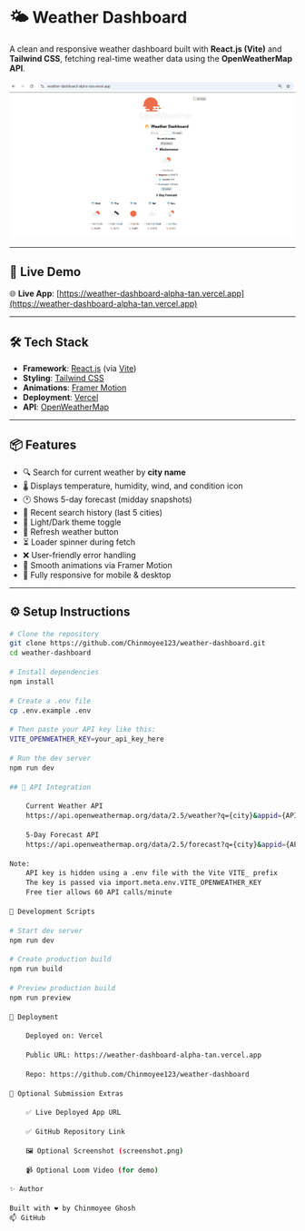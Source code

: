 # 🌤️ Weather Dashboard

A clean and responsive weather dashboard built with **React.js (Vite)** and **Tailwind CSS**, fetching real-time weather data using the **OpenWeatherMap API**.

![Weather Dashboard Screenshot](./screenshot.png)

---

## 🚀 Live Demo

🌐 **Live App**: [https://weather-dashboard-alpha-tan.vercel.app](https://weather-dashboard-alpha-tan.vercel.app)

---

## 🛠️ Tech Stack

- **Framework**: [React.js](https://reactjs.org/) (via [Vite](https://vitejs.dev/))
- **Styling**: [Tailwind CSS](https://tailwindcss.com/)
- **Animations**: [Framer Motion](https://www.framer.com/motion/)
- **Deployment**: [Vercel](https://vercel.com/)
- **API**: [OpenWeatherMap](https://openweathermap.org/)

---

## 📦 Features

- 🔍 Search for current weather by **city name**
- 🌡️ Displays temperature, humidity, wind, and condition icon
- 🕐 Shows 5-day forecast (midday snapshots)
- 💾 Recent search history (last 5 cities)
- 🌙 Light/Dark theme toggle
- 🔄 Refresh weather button
- ⏳ Loader spinner during fetch
- ❌ User-friendly error handling
- 🎨 Smooth animations via Framer Motion
- 📱 Fully responsive for mobile & desktop

---

## ⚙️ Setup Instructions

```bash
# Clone the repository
git clone https://github.com/Chinmoyee123/weather-dashboard.git
cd weather-dashboard

# Install dependencies
npm install

# Create a .env file
cp .env.example .env

# Then paste your API key like this:
VITE_OPENWEATHER_KEY=your_api_key_here

# Run the dev server
npm run dev

## 🔌 API Integration

    Current Weather API
    https://api.openweathermap.org/data/2.5/weather?q={city}&appid={API_KEY}&units=metric

    5-Day Forecast API
    https://api.openweathermap.org/data/2.5/forecast?q={city}&appid={API_KEY}&units=metric

Note:
    API key is hidden using a .env file with the Vite VITE_ prefix
    The key is passed via import.meta.env.VITE_OPENWEATHER_KEY
    Free tier allows 60 API calls/minute

🧪 Development Scripts

# Start dev server
npm run dev

# Create production build
npm run build

# Preview production build
npm run preview

🚀 Deployment

    Deployed on: Vercel

    Public URL: https://weather-dashboard-alpha-tan.vercel.app

    Repo: https://github.com/Chinmoyee123/weather-dashboard

📸 Optional Submission Extras

    ✅ Live Deployed App URL

    ✅ GitHub Repository Link

    🖼️ Optional Screenshot (screenshot.png)

    📹 Optional Loom Video (for demo)

✨ Author

Built with ❤️ by Chinmoyee Ghosh
📫 GitHub